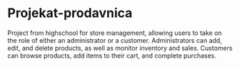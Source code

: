 # Projekat-prodavnica
Project from highschool for store management, allowing users to take on the role of either an administrator or a customer. Administrators can add, edit, and delete products, as well as monitor inventory and sales. Customers can browse products, add items to their cart, and complete purchases.
